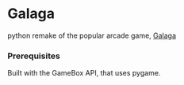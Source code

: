# Galaga

python remake of the popular arcade game, [Galaga](https://en.wikipedia.org/wiki/Galaga)

### Prerequisites

Built with the GameBox API, that uses pygame.
